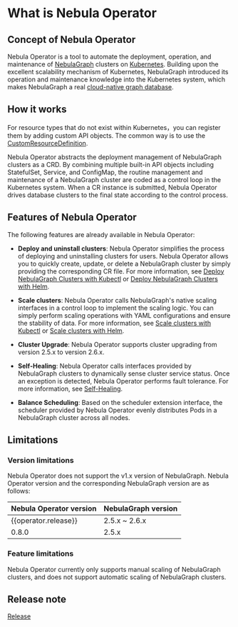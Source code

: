 # What is Nebula Operator

## Concept of Nebula Operator

Nebula Operator is a tool to automate the deployment, operation, and maintenance of [NebulaGraph](https://github.com/vesoft-inc/nebula) clusters on [Kubernetes](https://kubernetes.io). Building upon the excellent scalability mechanism of Kubernetes, NebulaGraph introduced its operation and maintenance knowledge into the Kubernetes system, which makes NebulaGraph a real [cloud-native graph database](https://www.nebula-cloud.io/).

## How it works

For resource types that do not exist within Kubernetes，you can register them by adding custom API objects. The common way is to use the [CustomResourceDefinition](https://kubernetes.io/docs/concepts/extend-kubernetes/api-extension/custom-resources/#customresourcedefinitions).

Nebula Operator abstracts the deployment management of NebulaGraph clusters as a CRD. By combining multiple built-in API objects including StatefulSet, Service, and ConfigMap, the routine management and maintenance of a NebulaGraph cluster are coded as a control loop in the Kubernetes system. When a CR instance is submitted, Nebula Operator drives database clusters to the final state according to the control process.

## Features of Nebula Operator

The following features are already available in Nebula Operator:

- **Deploy and uninstall clusters**: Nebula Operator simplifies the process of deploying and uninstalling clusters for users. Nebula Operator allows you to quickly create, update, or delete a NebulaGraph cluster by simply providing the corresponding CR file. For more information, see [Deploy NebulaGraph Clusters with Kubectl](3.deploy-nebula-graph-cluster/3.1create-cluster-with-kubectl.md) or [Deploy NebulaGraph Clusters with Helm](3.deploy-nebula-graph-cluster/3.2create-cluster-with-helm.md).
  
- **Scale clusters**: Nebula Operator calls NebulaGraph's native scaling interfaces in a control loop to implement the scaling logic. You can simply perform scaling operations with YAML configurations and ensure the stability of data. For more information, see [Scale clusters with Kubectl](3.deploy-nebula-graph-cluster/3.1create-cluster-with-kubectl.md#_3) or [Scale clusters with Helm](3.deploy-nebula-graph-cluster/3.2create-cluster-with-helm.md#_2).
  
- **Cluster Upgrade**: Nebula Operator supports cluster upgrading from version 2.5.x to version 2.6.x.
  
- **Self-Healing**: Nebula Operator calls interfaces provided by NebulaGraph clusters to dynamically sense cluster service status. Once an exception is detected, Nebula Operator performs fault tolerance. For more information, see [Self-Healing](5.operator-failover.md).
  
- **Balance Scheduling**: Based on the scheduler extension interface, the scheduler provided by Nebula Operator evenly distributes Pods in a NebulaGraph cluster across all nodes.

## Limitations

### Version limitations

Nebula Operator does not support the v1.x version of NebulaGraph. Nebula Operator version and the corresponding NebulaGraph version are as follows:

| Nebula Operator version | NebulaGraph version |
| ------------------- | ---------------- |
| {{operator.release}}| 2.5.x ~ 2.6.x |
|0.8.0|2.5.x|

### Feature limitations

Nebula Operator currently only supports manual scaling of NebulaGraph clusters, and does not support automatic scaling of NebulaGraph clusters.

## Release note

[Release](https://github.com/vesoft-inc/nebula-operator/releases/tag/{{operator.branch}})